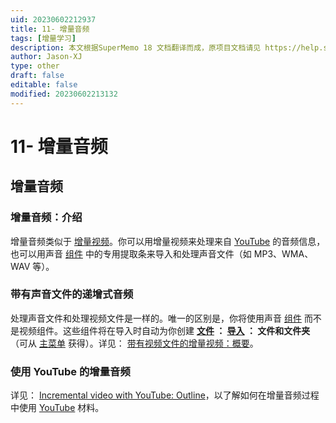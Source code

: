```yaml
---
uid: 20230602212937
title: 11- 增量音频
tags: [增量学习]
description: 本文根据SuperMemo 18 文档翻译而成，原项目文档请见 https://help.supermemo.org/wiki/Incremental_learning#History_of_incremental_learning
author: Jason-XJ
type: other
draft: false
editable: false
modified: 20230602213132
---
```


# 11- 增量音频

## 增量音频

### 增量音频：介绍

增量音频类似于 [增量视频](http://super-memory.com/help/g.htm#Incremental_video)。你可以用增量视频来处理来自 [YouTube](http://youtube.com/) 的音频信息，也可以用声音 [组件](http://super-memory.com/help/g.htm#Component) 中的专用提取条来导入和处理声音文件（如 MP3、WMA、WAV 等）。

### 带有声音文件的递增式音频

处理声音文件和处理视频文件是一样的。唯一的区别是，你将使用声音 [组件](http://super-memory.com/help/g.htm#Component) 而不是视频组件。这些组件将在导入时自动为你创建 **[文件](http://super-memory.com/help/file.htm) ： [导入](http://super-memory.com/help/file.htm#Import) ： 文件和文件夹**（可从 [主菜单](http://super-memory.com/help/main.htm) 获得）。详见： [带有视频文件的增量视频：概要](http://super-memory.com/help/il.htm#Incremental_video_with_video_files:_Outline)。

### 使用 YouTube 的增量音频

详见： [Incremental video with YouTube: Outline](http://super-memory.com/help/il.htm#Incremental_video_with_YouTube:_Outline)，以了解如何在增量音频过程中使用 [YouTube](http://youtube.com/) 材料。